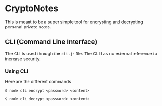 # CryptoNotes
This is meant to be a super simple tool for encrypting and decrypting personal private notes.

## CLI (Command Line Interface)
The CLI is used through the `cli.js` file.
The CLI has no external reference to increase security.

### Using CLI
Here are the different commands

```
$ node cli encrypt <password> <content>
```

```
$ node cli decrypt <password> <content>
```